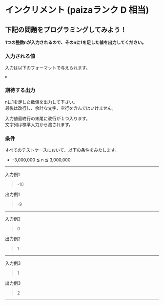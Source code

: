# インクリメント (paizaランク D 相当)
## 下記の問題をプログラミングしてみよう！
**1つの整数nが入力されるので、そのnに1を足した値を出力してください。**

### 入力される値
入力は以下のフォーマットで与えられます。
```
n
```

### 期待する出力
nに1を足した数値を出力して下さい。  
最後は改行し、余計な文字、空行を含んではいけません。

入力値最終行の末尾に改行が１つ入ります。  
文字列は標準入力から渡されます。

### 条件
すべてのテストケースにおいて、以下の条件をみたします。
- -3,000,000 ≦ n ≦ 3,000,000

---
入力例1
> -10

出力例1
> -9

---
入力例2
> 0

出力例2
> 1

---
入力例3
> 1

出力例3
> 2

---
